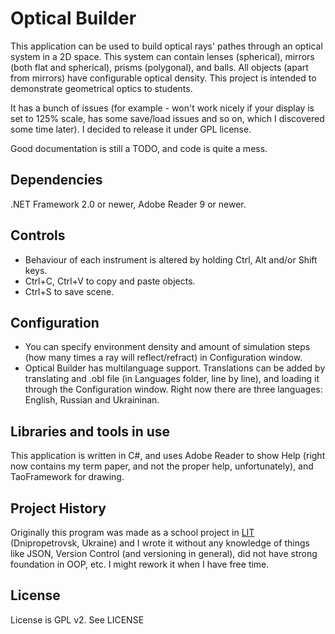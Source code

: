 # Optical Builder

This application can be used to build optical rays' pathes through an optical system in a 2D space. This system can contain lenses (spherical), mirrors (both flat and spherical), prisms (polygonal), and balls. All objects (apart from mirrors) have configurable optical density. This project is intended to demonstrate geometrical optics to students. 

It has a bunch of issues (for example - won't work nicely if your display is set to 125% scale, has some save/load issues and so on, which I discovered some time later). I decided to release it under GPL license.

Good documentation is still a TODO, and code is quite a mess.

## Dependencies

.NET Framework 2.0 or newer, Adobe Reader 9 or newer.

## Controls

 * Behaviour of each instrument is altered by holding Ctrl, Alt and/or Shift keys.
 * Ctrl+C, Ctrl+V to copy and paste objects.
 * Ctrl+S to save scene.
 
## Configuration

 * You can specify environment density and amount of simulation steps (how many times a ray will reflect/refract) in Configuration window.
 * Optical Builder has multilanguage support. Translations can be added by translating and .obl file (in Languages folder, line by line), and loading it through the Configuration window. Right now there are three languages: English, Russian and Ukraininan. 
 
## Libraries and tools in use

This application is written in C#, and uses Adobe Reader to show Help (right now contains my term paper, and not the proper help, unfortunately), and TaoFramework for drawing. 

## Project History

Originally this program was made as a school project in [LIT](http://www.lit.dp.ua) (Dnipropetrovsk, Ukraine) and I wrote it without any knowledge of things like JSON, Version Control (and versioning in general), did not have strong foundation in OOP, etc.  I might rework it when I have free time. 

## License

License is GPL v2. See LICENSE
